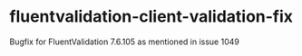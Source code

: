 # fluentvalidation-client-validation-fix
Bugfix for FluentValidation 7.6.105 as mentioned in issue 1049
